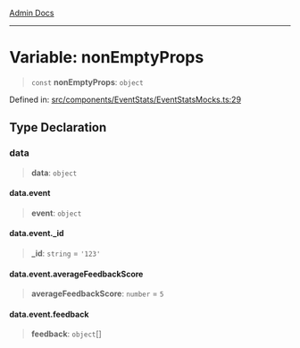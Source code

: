 [Admin Docs](/)

---

# Variable: nonEmptyProps

> `const` **nonEmptyProps**: `object`

Defined in: [src/components/EventStats/EventStatsMocks.ts:29](https://github.com/PalisadoesFoundation/talawa-admin/blob/main/src/components/EventStats/EventStatsMocks.ts#L29)

## Type Declaration

### data

> **data**: `object`

#### data.event

> **event**: `object`

#### data.event.\_id

> **\_id**: `string` = `'123'`

#### data.event.averageFeedbackScore

> **averageFeedbackScore**: `number` = `5`

#### data.event.feedback

> **feedback**: `object`[]
